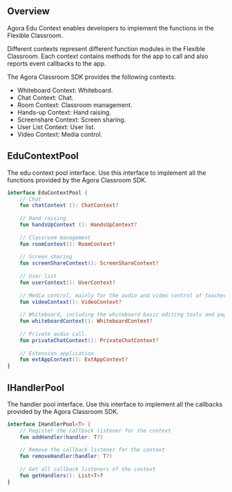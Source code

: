 ## Overview

Agora Edu Context enables developers to implement the functions in the Flexible Classroom.

Different contexts represent different function modules in the Flexible Classroom. Each context contains methods for the app to call and also reports event callbacks to the app.

The Agora Classroom SDK provides the following contexts:

- Whiteboard Context: Whiteboard.
- Chat Context: Chat.
- Room Context: Classroom management.
- Hands-up Context: Hand raising.
- Screenshare Context: Screen sharing.
- User List Context: User list.
- Video Context: Media control.

## EduContextPool

The edu context pool interface. Use this interface to implement all the functions provided by the Agora Classroom SDK.

```kotlin
interface EduContextPool {
    // Chat
    fun chatContext (): ChatContext?
 
    // Hand raising
    fun handsUpContext (): HandsUpContext?
 
    // Classroom management
    fun roomContext(): RoomContext?
 
    // Screen sharing
    fun screenShareContext(): ScreenShareContext?
 
    // User list
    fun userContext(): UserContext?
 
    // Media control, mainly for the audio and video control of teachers and students in the one-to-one classroom and the audio and video control of teachers in the small classroom and lecture halls
    fun videoContext(): VideoContext?
 
    // Whiteboard, including the whiteboard basic editing tools and page controller.
    fun whiteboardContext(): WhiteboardContext?
 
    // Private audio call.
    fun privateChatContext(): PrivateChatContext?
 
    // Extension application.
    fun extAppContext(): ExtAppContext?
}
```

## IHandlerPool

The handler pool interface. Use this interface to implement all the callbacks provided by the Agora Classroom SDK.

```kotlin
interface IHandlerPool<T> {
    // Register the callback listener for the context
    fun addHandler(handler: T?)
     
    // Remove the callback listener for the context
    fun removeHandler(handler: T?)
 
    // Get all callback listeners of the context
    fun getHandlers(): List<T>?
}
```
